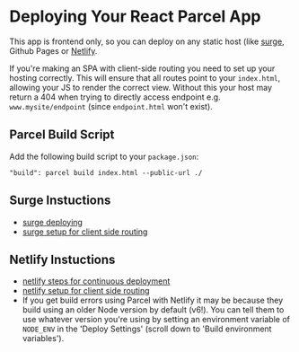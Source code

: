 # Deploying Your React Parcel App

This app is frontend only, so you can deploy on any static host (like [surge](https://surge.sh), Github Pages or [Netlify](https://netlify.com).

If you're making an SPA with client-side routing you need to set up your hosting correctly. This will ensure that all routes point to your `index.html`, allowing your JS to render the correct view. Without this your host may return a 404 when trying to directly access endpoint e.g. `www.mysite/endpoint` (since `endpoint.html` won't exist).

## Parcel Build Script
Add the following build script to your `package.json`:

`"build": parcel build index.html --public-url ./`

## Surge Instuctions
- [surge deploying](https://surge.sh/)
- [surge setup for client side routing](https://surge.sh/help/adding-a-200-page-for-client-side-routing)

## Netlify Instuctions
- [netlify steps for continuous deployment](https://www.netlify.com/docs/continuous-deployment/)
- [netlify setup for client side routing](https://www.netlify.com/docs/redirects/#history-pushstate-and-single-page-apps)
- If you get build errors using Parcel with Netlify it may be because they build using an older Node version by default (v6!). You can tell them to use whatever version you're using by setting an environment variable of `NODE_ENV` in the 'Deploy Settings' (scroll down to 'Build environment variables').
